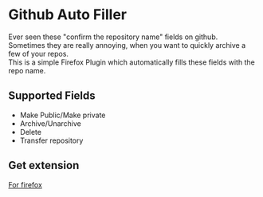 # Github Auto Filler
Ever seen these "confirm the repository name" fields on github.<br>
Sometimes they are really annoying, when you want to quickly archive a few of your repos.<br>
This is a simple Firefox Plugin which automatically fills these fields with the repo name.

## Supported Fields
- Make Public/Make private
- Archive/Unarchive
- Delete
- Transfer repository

## Get extension
[For firefox](https://addons.mozilla.org/de/firefox/addon/ghreponamefiller/)
